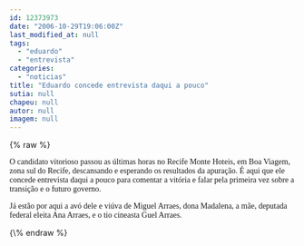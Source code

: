 ```yaml
---
id: 12373973
date: "2006-10-29T19:06:00Z"
last_modified_at: null
tags:
  - "eduardo"
  - "entrevista"
categories:
  - "noticias"
title: "Eduardo concede entrevista daqui a pouco"
sutia: null
chapeu: null
autor: null
imagem: null
---
```

{\% raw %}
<p><P><FONT face=Verdana>O candidato vitorioso passou as últimas horas no Recife Monte Hoteis, em Boa Viagem, zona sul do Recife, descansando e esperando os resultados da apuração. É aqui que ele concede entrevista daqui a pouco para comentar a vitória e falar pela primeira vez sobre a transição e o futuro governo.</FONT></P></p>
<p><P><FONT face=Verdana>Já estão por aqui a avó dele e viúva de Miguel Arraes, dona Madalena, a mãe, deputada federal eleita Ana Arraes, e o tio cineasta Guel Arraes.</FONT></P> </p>
{\% endraw %}